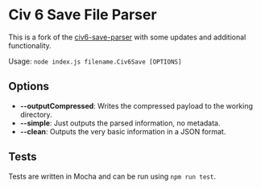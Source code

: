 # Civ 6 Save File Parser

This is a fork of the [civ6-save-parser](https://github.com/pydt/civ6-save-parser) with some updates and additional functionality.

Usage: `node index.js filename.Civ6Save [OPTIONS]`

## Options

-   **--outputCompressed**: Writes the compressed payload to the working directory.
-   **--simple**: Just outputs the parsed information, no metadata.
-   **--clean**: Outputs the very basic information in a JSON format.

## Tests

Tests are written in Mocha and can be run using `npm run test`.
